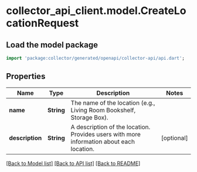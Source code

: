# collector_api_client.model.CreateLocationRequest

## Load the model package
```dart
import 'package:collector/generated/openapi/collector-api/api.dart';
```

## Properties
Name | Type | Description | Notes
------------ | ------------- | ------------- | -------------
**name** | **String** | The name of the location (e.g., Living Room Bookshelf, Storage Box). | 
**description** | **String** | A description of the location. Provides users with more information about each location. | [optional] 

[[Back to Model list]](../README.md#documentation-for-models) [[Back to API list]](../README.md#documentation-for-api-endpoints) [[Back to README]](../README.md)


